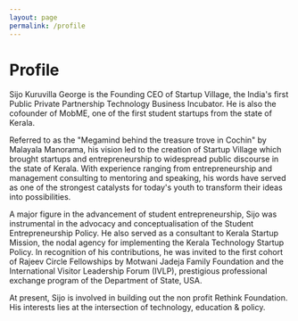 ```yaml
---
layout: page
permalink: /profile
---
```


# Profile

Sijo Kuruvilla George is the Founding CEO of Startup Village, the India's first Public Private Partnership Technology Business Incubator. He is also the cofounder of MobME, one of the first student startups from the state of Kerala.

Referred to as the "Megamind behind the treasure trove in Cochin" by Malayala Manorama, his vision led to the creation of Startup Village which brought startups and entrepreneurship to widespread public discourse in the state of Kerala. With experience ranging from entrepreneurship and management consulting to mentoring and speaking, his words have served as one of the strongest catalysts for today's youth to transform their ideas into possibilities.

A major figure in the advancement of student entrepreneurship, Sijo was instrumental in the advocacy and conceptualisation of the Student Entrepreneurship Policy. He also served as a consultant to Kerala Startup Mission, the nodal agency for implementing the Kerala Technology Startup Policy. In recognition of his contributions, he was invited to the first cohort of Rajeev Circle Fellowships by Motwani Jadeja Family Foundation and the International Visitor Leadership Forum (IVLP), prestigious professional exchange program of the Department of State, USA.

At present, Sijo is involved in building out the non profit Rethink Foundation. His interests lies at the intersection of technology, education & policy. 